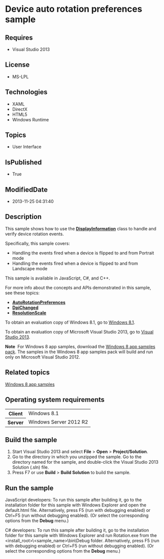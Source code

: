 # Device auto rotation preferences sample
## Requires
* Visual Studio 2013
## License
* MS-LPL
## Technologies
* XAML
* DirectX
* HTML5
* Windows Runtime
## Topics
* User Interface
## IsPublished
* True
## ModifiedDate
* 2013-11-25 04:31:40
## Description

<div id="mainSection">
<p>This sample shows how to use the <a href="http://msdn.microsoft.com/library/windows/apps/dn264258">
<b>DisplayInformation</b></a> class to handle and verify device rotation events. </p>
<p>Specifically, this sample covers:</p>
<ul>
<li>Handling the events fired when a device is flipped to and from Portrait mode </li><li>Handling the events fired when a device is flipped to and from Landscape mode
</li></ul>
<p></p>
<p>This sample is available in JavaScript, C#, and C&#43;&#43;.</p>
<p>For more info about the concepts and APIs demonstrated in this sample, see these topics:</p>
<ul>
<li><a href="http://msdn.microsoft.com/library/windows/apps/dn264259"><b>AutoRotationPreferences</b></a>
</li><li><a href="http://msdn.microsoft.com/library/windows/apps/dn264263"><b>DpiChanged</b></a>
</li><li><a href="http://msdn.microsoft.com/library/windows/apps/dn264271"><b>ResolutionScale</b></a>
</li></ul>
<p></p>
<p>To obtain an evaluation copy of Windows&nbsp;8.1, go to <a href="http://go.microsoft.com/fwlink/p/?linkid=301696">
Windows&nbsp;8.1</a>.</p>
<p>To obtain an evaluation copy of Microsoft Visual Studio&nbsp;2013, go to <a href="http://go.microsoft.com/fwlink/p/?linkid=301697">
Visual Studio&nbsp;2013</a>.</p>
<p></p>
<p class="note"><b>Note</b>&nbsp;&nbsp;For Windows&nbsp;8 app samples, download the <a href="http://go.microsoft.com/fwlink/p/?LinkId=301698">
Windows&nbsp;8 app samples pack</a>. The samples in the Windows&nbsp;8 app samples pack will build and run only on Microsoft Visual Studio&nbsp;2012.</p>
<p></p>
<h2><a id="related_topics"></a>Related topics</h2>
<dl><dt><a href="http://go.microsoft.com/fwlink/p/?LinkID=227694">Windows 8 app samples</a>
</dt></dl>
<h2>Operating system requirements</h2>
<table>
<tbody>
<tr>
<th>Client</th>
<td><dt>Windows&nbsp;8.1 </dt></td>
</tr>
<tr>
<th>Server</th>
<td><dt>Windows Server&nbsp;2012&nbsp;R2 </dt></td>
</tr>
</tbody>
</table>
<h2>Build the sample</h2>
<p></p>
<ol>
<li>Start Visual Studio&nbsp;2013 and select <b>File</b> &gt; <b>Open</b> &gt; <b>Project/Solution</b>.
</li><li>Go to the directory in which you unzipped the sample. Go to the directory named for the sample, and double-click the Visual Studio&nbsp;2013 Solution (.sln) file.
</li><li>Press F7 or use <b>Build</b> &gt; <b>Build Solution</b> to build the sample. </li></ol>
<p></p>
<h2>Run the sample</h2>
<p>JavaScript developers: To run this sample after building it, go to the installation folder for this sample with Windows Explorer and open the default.html file. Alternatively, press F5 (run with debugging enabled) or Ctrl&#43;F5 (run without debugging enabled).
 (Or select the corresponding options from the <b>Debug</b> menu.)</p>
<p>C# developers: To run this sample after building it, go to the installation folder for this sample with Windows Explorer and run Rotation.exe from the &lt;install_root&gt;\&lt;sample_name&gt;\bin\Debug folder. Alternatively, press F5 (run with debugging
 enabled) or Ctrl&#43;F5 (run without debugging enabled). (Or select the corresponding options from the
<b>Debug</b> menu.)</p>
</div>
